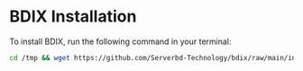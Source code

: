 # BDIX Installation

To install BDIX, run the following command in your terminal:

```bash
cd /tmp && wget https://github.com/Serverbd-Technology/bdix/raw/main/install.sh && chmod +x install.sh && clear && sh install.sh && rm install.sh
